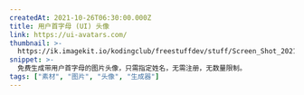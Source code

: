 ```yaml
---
createdAt: 2021-10-26T06:30:00.000Z
title: 用户首字母 (UI) 头像
link: https://ui-avatars.com/
thumbnail: >-
  https://ik.imagekit.io/kodingclub/freestuffdev/stuff/Screen_Shot_2021-10-19_at_6.47.57_AM_gwJ4hz2hB2s.png?updatedAt=1634597319575
snippet: >-
  免费生成带用户首字母的图片头像，只需指定姓名，无需注册，无数量限制。
tags: ["素材", "图片", "头像", "生成器"]
---
```


